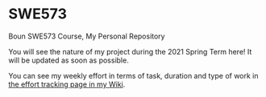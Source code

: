 # SWE573
Boun SWE573 Course, My Personal Repository

You will see the nature of my project during the 2021 Spring Term here! It will be updated as soon as possible.

You can see my weekly effort in terms of task, duration and type of work in [the effort tracking page in my Wiki](https://github.com/haydarsinan/SWE573/wiki/My-Effort-Tracking-Table).
